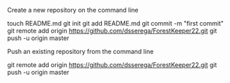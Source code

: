 
Create a new repository on the command line

touch README.md
git init
git add README.md
git commit -m "first commit"
git remote add origin https://github.com/dsserega/ForestKeeper22.git
git push -u origin master

Push an existing repository from the command line

git remote add origin https://github.com/dsserega/ForestKeeper22.git
git push -u origin master